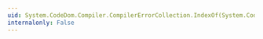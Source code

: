 ```yaml
---
uid: System.CodeDom.Compiler.CompilerErrorCollection.IndexOf(System.CodeDom.Compiler.CompilerError)
internalonly: False
---
```

